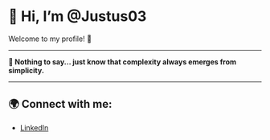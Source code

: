 # 👋 Hi, I’m @Justus03


Welcome to my profile! 🚀

---

**🌟 Nothing to say... just know that complexity always emerges from simplicity.**

---


## 🌍 Connect with me:
- [LinkedIn](www.linkedin.com/in/spk-kevin07)

<!---
Justus03/Justus03 is a ✨ special ✨ repository because its `README.md` (this file) appears on your GitHub profile.
You can click the Preview link to take a look at your changes.
--->
